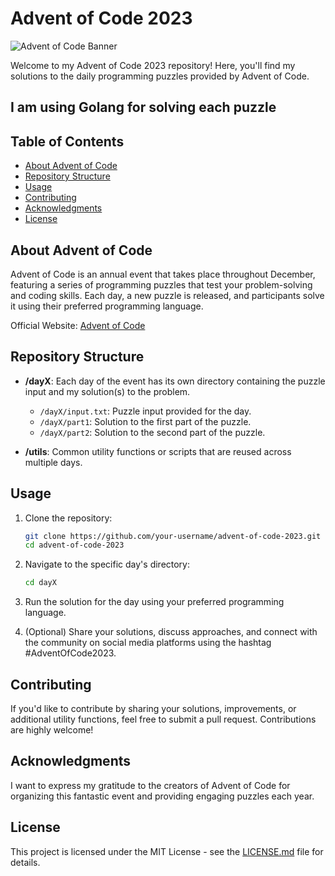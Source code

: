 # Advent of Code 2023

![Advent of Code Banner](link-to-banner-image)

Welcome to my Advent of Code 2023 repository! Here, you'll find my solutions to the daily programming puzzles provided by Advent of Code.

## I am using Golang for solving each puzzle

## Table of Contents

- [About Advent of Code](#about-advent-of-code)
- [Repository Structure](#repository-structure)
- [Usage](#usage)
- [Contributing](#contributing)
- [Acknowledgments](#acknowledgments)
- [License](#license)

## About Advent of Code

Advent of Code is an annual event that takes place throughout December, featuring a series of programming puzzles that test your problem-solving and coding skills. Each day, a new puzzle is released, and participants solve it using their preferred programming language.

Official Website: [Advent of Code](https://adventofcode.com/)

## Repository Structure

- **/dayX**: Each day of the event has its own directory containing the puzzle input and my solution(s) to the problem.
  - `/dayX/input.txt`: Puzzle input provided for the day.
  - `/dayX/part1`: Solution to the first part of the puzzle.
  - `/dayX/part2`: Solution to the second part of the puzzle.

- **/utils**: Common utility functions or scripts that are reused across multiple days.

## Usage

1. Clone the repository:

    ```bash
    git clone https://github.com/your-username/advent-of-code-2023.git
    cd advent-of-code-2023
    ```

2. Navigate to the specific day's directory:

    ```bash
    cd dayX
    ```

3. Run the solution for the day using your preferred programming language.

4. (Optional) Share your solutions, discuss approaches, and connect with the community on social media platforms using the hashtag #AdventOfCode2023.

## Contributing

If you'd like to contribute by sharing your solutions, improvements, or additional utility functions, feel free to submit a pull request. Contributions are highly welcome!

## Acknowledgments

I want to express my gratitude to the creators of Advent of Code for organizing this fantastic event and providing engaging puzzles each year.

## License

This project is licensed under the MIT License - see the [LICENSE.md](LICENSE.md) file for details.
